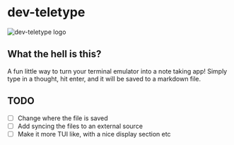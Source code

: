 # dev-teletype

![dev-teletype logo](./logo.png)

## What the hell is this?

A fun little way to turn your terminal emulator into a note taking app! Simply type in a thought, hit enter, and it will be saved to a markdown file.

## TODO

- [ ] Change where the file is saved
- [ ] Add syncing the files to an external source
- [ ] Make it more TUI like, with a nice display section etc
